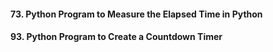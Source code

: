 #### 73. Python Program to Measure the Elapsed Time in Python
#### 93. Python Program to Create a Countdown Timer
